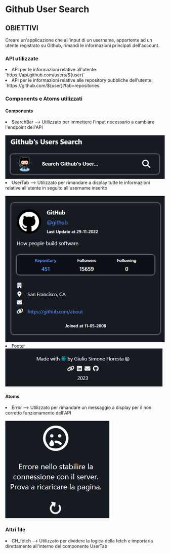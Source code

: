 <h1> Github User Search </h1>

<h2> OBIETTIVI </h2>

Creare un'applicazione che all'input di un username, appartente ad un utente registrato su Github, rimandi le informazioni principali dell'account.

<h3> API utilizzate </h3>

<li> API per le informazioni relative all'utente: `https://api.github.com/users/${user}` </li>
<li> API per le informazioni relative alle repository pubbliche dell'utente: `https://github.com/${user}?tab=repositories` </li>

<h3> Components e Atoms utilizzati </h3>

<h4> Components </h4>
<li> SearchBar --> Utilizzato per immettere l'input necessario a cambiare l'endpoint dell'API </li>
<br>
<img src="./img_SearchBar.png">
<li> UserTab --> Utilizzato per rimandare a display tutte le informazioni relative all'utente in seguito all'username inserito </li>
<br>
<img src="./img_UserTab.png">
<br>
<li> Footer </li>
<img src="./img_Footer.png">

<h4> Atoms </h4>
<li> Error --> Utilizzato per rimandare un messaggio a display per il non corretto funzionamento dell'API </li>
<br>
<img src="./img_Error.png">

<h3> Altri file </h3>
<li> CH_fetch --> Utilizzato per dividere la logica della fetch e importarla direttamente all'interno del componente UserTab </li>
